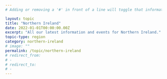 ```yaml
---
# Adding or removing a '#' in front of a line will toggle that information off and on from being processed. 

layout: topic
title: "Northern Ireland"
date: 2022-01-01T00:00:00.00Z
excerpt: "All our latest information and events for Northern Ireland."
topic-type: region
category: northern-ireland
# image: ""
permalink: /topic/northern-ireland
# redirect_from: 
# - 
# redirect_to: 
# - 
---
```


